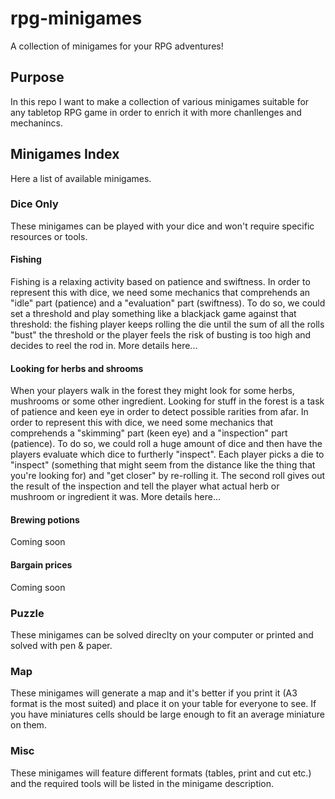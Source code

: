 # rpg-minigames
A collection of minigames for your RPG adventures!

## Purpose
In this repo I want to make a collection of various minigames suitable for any tabletop RPG game in order to enrich it with more chanllenges and mechanincs.

## Minigames Index
Here a list of available minigames.

### Dice Only
These minigames can be played with your dice and won't require specific resources or tools.

#### Fishing
Fishing is a relaxing activity based on patience and swiftness.
In order to represent this with dice, we need some mechanics that comprehends an "idle" part (patience) and a "evaluation" part (swiftness).
To do so, we could set a threshold and play something like a blackjack game against that threshold: the fishing player keeps rolling the die until the sum of all the rolls "bust" the threshold or the player feels the risk of busting is too high and decides to reel the rod in.
More details here...

#### Looking for herbs and shrooms
When your players walk in the forest they might look for some herbs, mushrooms or some other ingredient.
Looking for stuff in the forest is a task of patience and keen eye in order to detect possible rarities from afar.
In order to represent this with dice, we need some mechanics that comprehends a "skimming" part (keen eye) and a "inspection" part (patience).
To do so, we could roll a huge amount of dice and then have the players evaluate which dice to furtherly "inspect".
Each player picks a die to "inspect" (something that might seem from the distance like the thing that you're looking for) and "get closer" by re-rolling it.
The second roll gives out the result of the inspection and tell the player what actual herb or mushroom or ingredient it was.
More details here...

#### Brewing potions
Coming soon
#### Bargain prices
Coming soon

### Puzzle
These minigames can be solved direclty on your computer or printed and solved with pen & paper.

### Map
These minigames will generate a map and it's better if you print it (A3 format is the most suited) and place it on your table for everyone to see. If you have miniatures cells should be large enough to fit an average miniature on them.

### Misc
These minigames will feature different formats (tables, print and cut etc.) and the required tools will be listed in the minigame description.
